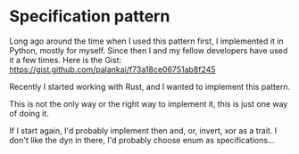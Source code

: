 # Specification pattern

Long ago around the time when I used this pattern first, I implemented it in Python, mostly for myself.
Since then I and my fellow developers have used it a few times.
Here is the Gist: https://gist.github.com/palankai/f73a18ce06751ab8f245

Recently I started working with Rust, and I wanted to implement this pattern.

This is not the only way or the right way to implement it, this is just one way of doing it.

If I start again, I'd probably implement then and, or, invert, xor as a trait.
I don't like the dyn in there, I'd probably choose enum as specifications...


